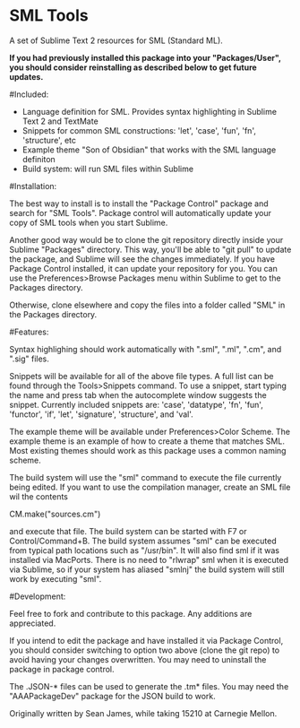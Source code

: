 SML Tools
=======================

A set of Sublime Text 2 resources for SML (Standard ML). 

**If you had previously installed this package into your "Packages/User", you 
should consider reinstalling as described below to get future updates.**

#Included:

- Language definition for SML. Provides syntax highlighting in Sublime Text 2 
  and TextMate
- Snippets for common SML constructions: 'let', 'case', 'fun', 'fn', 
  'structure', etc
- Example theme "Son of Obsidian" that works with the SML language definiton
- Build system: will run SML files within Sublime

#Installation:

The best way to install is to install the "Package Control" 
package and search for "SML Tools". Package control will automatically update 
your copy of SML tools when you start Sublime.

Another good way would be to clone the git repository directly inside your
Sublime "Packages" directory. This way, you'll be able to "git pull" to update 
the package, and Sublime will see the changes immediately. If you have Package 
Control installed, it can update your repository for you. You can use the 
Preferences>Browse Packages menu within Sublime to get to the Packages 
directory.

Otherwise, clone elsewhere and copy the files into a folder called "SML" in the 
Packages directory.

#Features:

Syntax highlighing should work automatically with ".sml", ".ml", ".cm", and 
".sig" files.

Snippets will be available for all of the above file types. A full list can be 
found through the Tools>Snippets command. To use a snippet, start typing the 
name and press tab when the autocomplete window suggests the snippet. Currently 
included snippets are: 'case', 'datatype', 'fn', 'fun', 'functor', 'if', 'let', 
'signature', 'structure', and 'val'.

The example theme will be available under Preferences>Color Scheme. The example 
theme is an example of how to create a theme that matches SML. Most existing 
themes should work as this package uses a common naming scheme.

The build system will use the "sml" command to execute the file currently being
edited. If you want to use the compilation manager, create an SML file wil the 
contents

  CM.make("sources.cm")

and execute that file. The build system can be started with F7 or 
Control/Command+B. The build system assumes "sml" can be executed from typical 
path locations such as "/usr/bin". It will also find sml if it was installed 
via MacPorts. There is no need to "rlwrap" sml when it is executed via Sublime,
so if your system has aliased "smlnj" the build system will still work by 
executing "sml".

#Development:

Feel free to fork and contribute to this package. Any additions are 
appreciated.

If you intend to edit the package and have installed it via Package Control, 
you should consider switching to option two above (clone the git repo) to avoid 
having your changes overwritten. You may need to uninstall the package in 
package control.

The .JSON-* files can be used to generate the .tm* files. You may need the 
"AAAPackageDev" package for the JSON build to work.

Originally written by Sean James, while taking 15210 at Carnegie Mellon.

